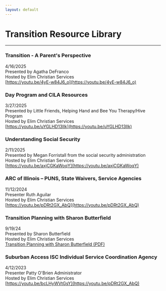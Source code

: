 ```yaml
---
layout: default
---
```


<style>
img {
    float:center;
    width:250 px;
    object-fit:contain;
}
</style>
# Transition Resource Library
---
### Transition - A Parent's Perspective
4/16/2025 <br>
Presented by Agatha DeFranco <br>
Hosted by Elim Christian Services <br>
[https://youtu.be/4yE-w84J6_o](https://youtu.be/4yE-w84J6_o) <br>

### Day Program and CILA Resources
3/27/2025 <br>
Presented by Little Friends, Helping Hand and Bee You Therapy/Hive Program  <br>
Hosted by Elim Christian Services <br>
[https://youtu.be/uYGLHD13Ilk](https://youtu.be/uYGLHD13Ilk) <br>
### Understanding Social Security
2/11/2025 <br>
Presented by Megan Forristall from the social security administration <br>
Hosted by Elim Christian Services  <br>
[https://youtu.be/axjCGKaWoqY](https://youtu.be/axjCGKaWoqY) <br>
### ARC of Illinois – PUNS, State Waivers, Service Agencies
11/12/2024 <br>
Presenter Ruth Aguilar <br>
Hosted by Elim Christian Services  <br>
[https://youtu.be/pDRt2GX_AbQ](https://youtu.be/pDRt2GX_AbQ) <br>
### Transition Planning with Sharon Butterfield
9/19/24 <br>
Presented by Sharon Butterfield <br>
Hosted by Elim Christian Services <br>
[Transition Planning with Sharon Butterfield (PDF)](../files/2025-09-14-Transition_Presentation_Notes.pdf)
### Suburban Access ISC Individual Service Coordination Agency
4/12/2023 <br>
Presenter Patty O'Brien Administrator <br>
Hosted by Elim Christian Services  <br>
[https://youtu.be/bcLHyWVtGsY](https://youtu.be/pDRt2GX_AbQ) <br>








